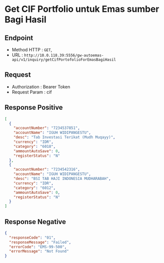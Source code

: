 # Get CIF Portfolio untuk Emas sumber Bagi Hasil

## Endpoint

- Method HTTP : `GET`,
- URL : `http://10.0.118.39:5556/gw-autoemas-api/v1/inquiry/getCifPortofolioForEmasBagiHasil`

## Request

- Authorization : Bearer Token
- Request Param : cif

## Response Positive

```json
[
  {
    "accountNumber": "7234537851",
    "accountName": "IGUH WIDIPANGESTU",
    "desc": "Tab Investasi Terikat (Mudh Muqayy)",
    "currency": "IDR",
    "category": "6018",
    "ammountAutoSave": 0,
    "registerStatus": "N"
  },
  {
    "accountNumber": "7234542316",
    "accountName": "IGUH WIDIPANGESTU",
    "desc": "BSI TAB HAJI INDONESIA MUDHARABAH",
    "currency": "IDR",
    "category": "6012",
    "ammountAutoSave": 0,
    "registerStatus": "N"
  }
]
```

## Response Negative

```json
{
  "responseCode": "01",
  "responseMessage": "Failed",
  "errorCode": "EMS-99-500",
  "errorMessage": "Not Found"
}
```
